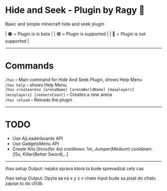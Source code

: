 # Hide and Seek - Plugin by Ragy 🔴
Basic and simple minecraft hide and seek plugin

  | 🟠 = Plugin is in beta         |
  | 🟢 = Plugin is supported       |
  | 🔴 = Plugin is not supported   |
  
<hr>

# Commands
`/has` **-** Main command for Hide And Seek Plugin, shows Help Menu
 <br>`/has help` **-** shows Help Menu
 <br>`/has createarena [arenaName] [arenaWorldName] [maxplayers] [minplayers] [seekersCount]` **-** Creates a new arena
<br>`/has reload` **-** Reloads the plugin
<hr>

# TODO
- Use AjLeaderboards API
- Use GadgetsMenu API
- Create Kits [Invis(for 4s) cooldown: 1m, Jumper(Medium) cooldown: 25s, Killer(Better Sword),..]

<hr>

/has setup
Output:
nejaka sprava ktora ta bude sprevadzat cely cas

/has setup <neco>
Output:
Opyta sa na x y z v chate
input bude sa pisat do chatu
zapise to do cf/db